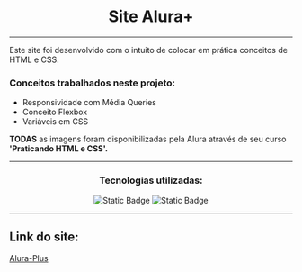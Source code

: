 <h1 align="center">Site Alura+</h1>
<hr>
<p>Este site foi desenvolvido com o intuito de colocar em prática conceitos de HTML e CSS.</p>
<h3>Conceitos trabalhados neste projeto:</h3>
<ul>
  <li>Responsividade com Média Queries</li>
  <li>Conceito Flexbox</li>
  <li>Variáveis em CSS</li>
</ul>
<p><strong>TODAS</strong> as imagens foram disponibilizadas pela Alura através de seu curso <strong>'Praticando HTML e CSS'.</strong></p>
<hr>
<h3 align="center">Tecnologias utilizadas:</h3>
<div align="center">
  <img alt="Static Badge" src="https://img.shields.io/badge/HTML-%2520?style=for-the-badge&logoColor=violet">
  <img alt="Static Badge" src="https://img.shields.io/badge/CSS-%2520?style=for-the-badge&logoColor=blue&color=blue">
</div>
<hr>
<h2>Link do site:</h2>
<a href="https://nicolasbrum.github.io/AluraPlus/">Alura-Plus</a>

